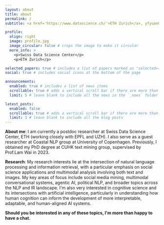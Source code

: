 ```yaml
---
layout: about
title: about
permalink: /
subtitle: <a href='https://www.datascience.ch/'>ETH Zurich</a>, yfyuan01@gmail.com

profile:
  align: right
  image: profile.jpg
  image_circular: false # crops the image to make it circular
  more_info: >
    <p>Swiss Data Science Center</p>
    <p>ETH Zurich</p>

selected_papers: true # includes a list of papers marked as "selected={true}"
social: true # includes social icons at the bottom of the page

announcements:
  enabled: true # includes a list of news items
  scrollable: true # adds a vertical scroll bar if there are more than 3 news items
  limit: 5 # leave blank to include all the news in the `_news` folder

latest_posts:
  enabled: false
  scrollable: true # adds a vertical scroll bar if there are more than 3 new posts items
  limit: 3 # leave blank to include all the blog posts
---
```


**About me**: I am currently a postdoc researcher at Swiss Data Science Center, ETH (working closely with EPFL and UZH). I also serve as a guest researcher at Coastal NLP group at University of Copenhagen. Previously, I obtained my PhD degree at CUHK text mining group, supervised by Prof.Lam Wai in 2023.  

**Research**: My research interests lie at the intersection of natural language processing and information retrieval, with a particular emphasis on social science applications and multimodal analysis involving both text and images. My key areas of focus include social media mining, multimodal conversational systems, agentic AI, political NLP, and broader topics across the NLP and IR landscape. I'm also very interested in cognitive science and its intersections with artificial intelligence, particularly in understanding how human cognition can inform the development of more interpretable, adaptable, and human-aligned AI systems. 

**Should you be interested in any of these topics, I'm more than happy to have a chat.**




